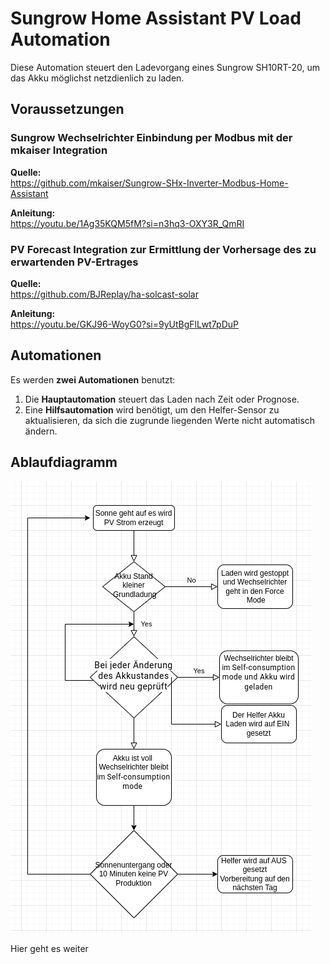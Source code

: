 # Sungrow Home Assistant PV Load Automation

Diese Automation steuert den Ladevorgang eines Sungrow SH10RT-20, um das Akku möglichst netzdienlich zu laden.

## Voraussetzungen

### Sungrow Wechselrichter Einbindung per Modbus mit der mkaiser Integration  
**Quelle:**  
<https://github.com/mkaiser/Sungrow-SHx-Inverter-Modbus-Home-Assistant>  

**Anleitung:**  
<https://youtu.be/1Ag35KQM5fM?si=n3hq3-OXY3R_QmRI>  

### PV Forecast Integration zur Ermittlung der Vorhersage des zu erwartenden PV-Ertrages  
**Quelle:**  
<https://github.com/BJReplay/ha-solcast-solar>  

**Anleitung:**  
<https://youtu.be/GKJ96-WoyG0?si=9yUtBgFlLwt7pDuP>  

## Automationen

Es werden **zwei Automationen** benutzt:

1. Die **Hauptautomation** steuert das Laden nach Zeit oder Prognose.  
2. Eine **Hilfsautomation** wird benötigt, um den Helfer-Sensor zu aktualisieren, da sich die zugrunde liegenden Werte nicht automatisch ändern.  

## Ablaufdiagramm  
![Ablaufdiagramm](doc/images/ablaufdiagram.png)  


Hier geht es weiter
